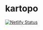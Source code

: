# kartopo

[![Netlify Status](https://api.netlify.com/api/v1/badges/e8be6330-b46e-4d19-abc1-09de0aef97d4/deploy-status)](https://app.netlify.com/sites/kartopo/deploys)